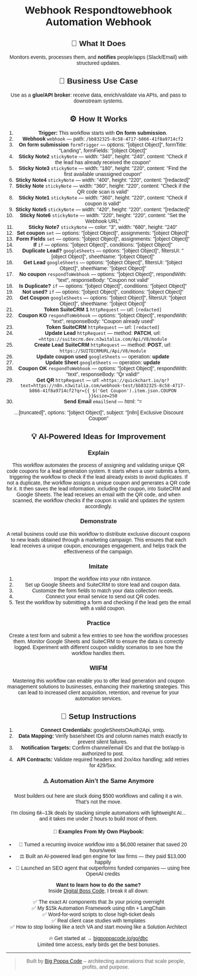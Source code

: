 # Webhook Respondtowebhook Automation Webhook
## 🚀 What It Does
Monitors events, processes them, and **notifies** people/apps (Slack/Email) with structured updates.

## 💼 Business Use Case
Use as a **glue/API broker**: receive data, enrich/validate via APIs, and pass to downstream systems.

## ⚙️ How It Works
1. **Trigger:** This workflow starts with **On form submission**.
2. **Webhook** `webhook` — path: `/bb832325-8c58-4717-b866-41f8a9714cf2`
3. **On form submission** `formTrigger` — options: "[object Object]", formTitle: "Landing", formFields: "[object Object]"
4. **Sticky Note2** `stickyNote` — width: "340", height: "240", content: "Check if the lead has already received the coupon"
5. **Sticky Note3** `stickyNote` — width: "180", height: "220", content: "Find the first available unassigned coupon"
6. **Sticky Note4** `stickyNote` — width: "400", height: "220", content: "[redacted]"
7. **Sticky Note** `stickyNote` — width: "360", height: "220", content: "Check if the QR code scan is valid"
8. **Sticky Note1** `stickyNote` — width: "360", height: "220", content: "Check if coupon is valid"
9. **Sticky Note5** `stickyNote` — width: "420", height: "220", content: "[redacted]"
10. **Sticky Note6** `stickyNote` — width: "220", height: "220", content: "Set the Webhook URL"
11. **Sticky Note7** `stickyNote` — color: "3", width: "680", height: "240"
12. **Set coupon** `set` — options: "[object Object]", assignments: "[object Object]"
13. **Form Fields** `set` — options: "[object Object]", assignments: "[object Object]"
14. **If** `if` — options: "[object Object]", conditions: "[object Object]"
15. **Duplicate Lead?** `googleSheets` — options: "[object Object]", filtersUI: "[object Object]", sheetName: "[object Object]"
16. **Get Lead** `googleSheets` — options: "[object Object]", filtersUI: "[object Object]", sheetName: "[object Object]"
17. **No coupon** `respondToWebhook` — options: "[object Object]", respondWith: "text", responseBody: "Coupon not valid"
18. **Is Duplicate?** `if` — options: "[object Object]", conditions: "[object Object]"
19. **Not used?** `if` — options: "[object Object]", conditions: "[object Object]"
20. **Get Coupon** `googleSheets` — options: "[object Object]", filtersUI: "[object Object]", sheetName: "[object Object]"
21. **Token SuiteCRM 1** `httpRequest` — url: `[redacted]`
22. **Coupon KO** `respondToWebhook` — options: "[object Object]", respondWith: "text", responseBody: "Coupon already used"
23. **Token SuiteCRM** `httpRequest` — url: `[redacted]`
24. **Update Lead** `httpRequest` — method: **PATCH**, url: `=https://suitecrm.dev.n3witalia.com/Api/V8/module`
25. **Create Lead SuiteCRM** `httpRequest` — method: **POST**, url: `https://SUITECRMURL/Api/V8/module`
26. **Update coupon used** `googleSheets` — operation: **update**
27. **Update Sheet** `googleSheets` — operation: **update**
28. **Coupon OK** `respondToWebhook` — options: "[object Object]", respondWith: "text", responseBody: "Qr valid!"
29. **Get QR** `httpRequest` — url: `=https://quickchart.io/qr?text=https://n8n.n3witalia.com/webhook-test/bb832325-8c58-4717-b866-41f8a9714cf2?qr={{ $('Get Coupon').item.json.COUPON }}&size=250`
30. **Send Email** `emailSend` — html: "=<!DOCTYPE html>
<html>
<head>
    <meta charset="UTF-8">
    <title>Exclusive Discount Coupon</title>
</head>
<body style="font-family: Arial, sans-serif; text-align: center;">
  …[truncated]", options: "[object Object]", subject: "[n8n] Exclusive Discount Coupon"

## 💡 AI-Powered Ideas for Improvement
### Explain
This workflow automates the process of assigning and validating unique QR code coupons for a lead generation system. It starts when a user submits a form, triggering the workflow to check if the lead already exists to avoid duplicates. If not a duplicate, the workflow assigns a unique coupon and generates a QR code for it. It then saves the lead information, including the coupon, into SuiteCRM and Google Sheets. The lead receives an email with the QR code, and when scanned, the workflow checks if the coupon is valid and updates the system accordingly.

### Demonstrate
A retail business could use this workflow to distribute exclusive discount coupons to new leads obtained through a marketing campaign. This ensures that each lead receives a unique coupon, encourages engagement, and helps track the effectiveness of the campaign.

### Imitate
1. Import the workflow into your n8n instance.
2. Set up Google Sheets and SuiteCRM to store lead and coupon data.
3. Customize the form fields to match your data collection needs.
4. Connect your email service to send out QR codes.
5. Test the workflow by submitting a form and checking if the lead gets the email with a valid coupon.

### Practice
Create a test form and submit a few entries to see how the workflow processes them. Monitor Google Sheets and SuiteCRM to ensure the data is correctly logged. Experiment with different coupon validity scenarios to see how the workflow handles them.

### WIIFM
Mastering this workflow can enable you to offer lead generation and coupon management solutions to businesses, enhancing their marketing strategies. This can lead to increased client acquisition, retention, and revenue for your automation services.

## 🔧 Setup Instructions
1. **Connect Credentials:** googleSheetsOAuth2Api, smtp.
2. **Data Mapping:** Verify base/sheet IDs and column names match exactly to prevent silent failures.
3. **Notification Targets:** Confirm channel/email IDs and that the bot/app is authorized to post.
4. **API Contracts:** Validate required headers and 2xx/4xx handling; add retries for 429/5xx.

### ⚠️ Automation Ain’t the Same Anymore

Most builders out here are stuck doing $500 workflows and calling it a win.  
That’s not the move.  

I'm closing $6k–$13k deals by stacking simple automations with lightweight AI...  
and it takes me under 2 hours to build most of them.

#### 🧠 Examples From My Own Playbook:
- 🔁 Turned a recurring invoice workflow into a $6,000 retainer that saved 20 hours/week  
- ⚖️ Built an AI-powered lead gen engine for law firms — they paid $13,000 happily  
- 🚀 Launched an SEO agent that outperforms funded companies — using free OpenAI credits  

**Want to learn how to do the same?**  
Inside [Digital Boss Code](https://bigpoppacode.io/go/dbc), I break it all down:

✅ The exact AI components that 3x your pricing overnight  
✅ My $15k Automation Framework using n8n + LangChain  
✅ Word-for-word scripts to close high-ticket deals  
✅ Real client case studies with templates  
✅ How to stop looking like a tech VA and start moving like a Solution Architect  

🔥 Get started at → [bigpoppacode.io/go/dbc](https://bigpoppacode.io/go/dbc)  
Limited time access, early birds get the best bonuses.

---
> Built by [Big Poppa Code](https://bigpoppacode.io) – architecting automations that scale people, profits, and purpose.

